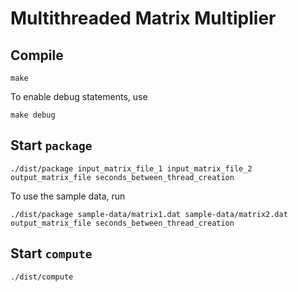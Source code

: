 # Multithreaded Matrix Multiplier

## Compile

```shell
make
```

To enable debug statements, use

```shell
make debug
```

## Start `package`

```shell
./dist/package input_matrix_file_1 input_matrix_file_2 output_matrix_file seconds_between_thread_creation
```

To use the sample data, run

```shell
./dist/package sample-data/matrix1.dat sample-data/matrix2.dat output_matrix_file seconds_between_thread_creation
```

## Start `compute`

```shell
./dist/compute
```
